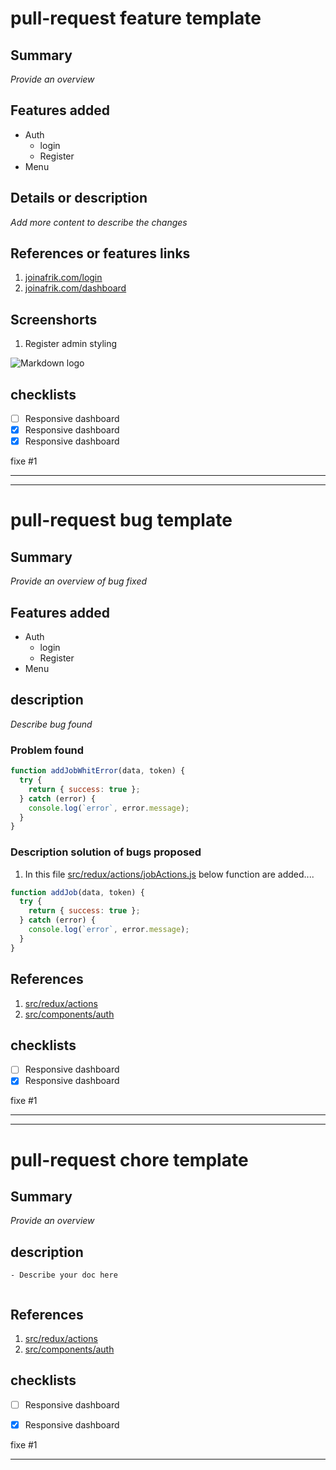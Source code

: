 # pull-request feature template

## Summary

_Provide an overview_

## Features added

- Auth
  - login
  - Register
- Menu

## Details or description

_Add more content to describe the changes_

## References or features links

1. [joinafrik.com/login](joinafrik.com/login)
1. [joinafrik.com/dashboard](joinafrik.com/dashboard)

## Screenshorts

1. Register admin styling

![Markdown logo](https://res.cloudinary.com/chanel-david/image/upload/v1640093945/Screenshot_from_2021-12-21_16-26-22_miuo58.png)

## checklists

- [ ] Responsive dashboard
- [x] Responsive dashboard
- [x] Responsive dashboard

fixe #1

---

---

# pull-request bug template

## Summary

_Provide an overview of bug fixed_

## Features added

- Auth
  - login
  - Register
- Menu

## description

_Describe bug found_

### Problem found

```javascript
function addJobWhitError(data, token) {
  try {
    return { success: true };
  } catch (error) {
    console.log(`error`, error.message);
  }
}
```

### Description solution of bugs proposed

1. In this file [src/redux/actions/jobActions.js](src/redux/actions/jobActions.js) below  function  are added....


```javascript
function addJob(data, token) {
  try {
    return { success: true };
  } catch (error) {
    console.log(`error`, error.message);
  }
}


```

## References
1. [src/redux/actions](src/redux/actions)
1. [src/components/auth](src/components/auth)


## checklists

- [ ] Responsive dashboard
- [x] Responsive dashboard

fixe #1

---

---

# pull-request chore template


## Summary

_Provide an overview_



## description

```
- Describe your doc here


```
## References
1. [src/redux/actions](src/redux/actions)
1. [src/components/auth](src/components/auth)


## checklists

- [ ] Responsive dashboard
- [x] Responsive dashboard


fixe #1

---
